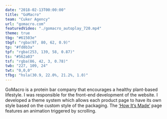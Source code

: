 ```yaml
---
date: "2018-02-13T00:00:00"
title: "GoMacro"
team: "Cuker Agency"
url: "gomacro.com"
featuredVideo: "./gomacro_autoplay_720.mp4"
theme: true
tbg: "#61503e"
tbgf: "rgba(97, 80, 62, 0.9)"
tp: "#fd8b3a"
tpf: "rgba(253, 139, 58, 0.87)"
ts: "#562a03"
tsf: "rgba(86, 42, 3, 0.78)"
twb: "227, 109, 24"
twt: "0,0,0"
tfbg: "hsla(30.9, 22.0%, 21.2%, 1.0)"
---
```

GoMacro is a protein bar company that encourages a healthy plant-based lifestyle. I was responsible for the front-end development of the website. I developed a theme system which allows each product page to have its own style based on the custom style of the packaging. The <a href="https://www.gomacro.com/how-its-made/" target="_blank">&lsquo;How It&lsquo;s Made&rsquo;</a> page features an animation triggered by scrolling.
